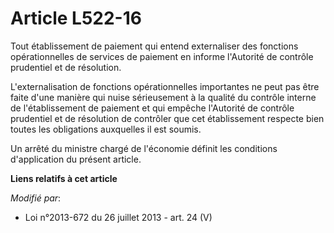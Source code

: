 # Article L522-16

Tout établissement de paiement qui entend externaliser des fonctions opérationnelles de services de paiement en informe
l'Autorité de contrôle prudentiel et de résolution.

L'externalisation de fonctions opérationnelles importantes ne peut pas être faite d'une manière qui nuise sérieusement à la
qualité du contrôle interne de l'établissement de paiement et qui empêche l'Autorité de contrôle prudentiel et de résolution
de contrôler que cet établissement respecte bien toutes les obligations auxquelles il est soumis. 

Un arrêté du ministre chargé de l'économie définit les conditions d'application du présent article.

**Liens relatifs à cet article**

_Modifié par_:

  - Loi n°2013-672 du 26 juillet 2013 - art. 24 (V)
